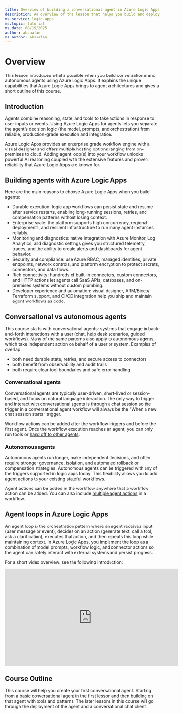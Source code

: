 ```yaml
---
title: Overview of building a conversational agent in Azure Logic Apps
description: An overview of the lesson that helps you build and deploy a conversational agent in Azure Logic Apps.
ms.service: logic-apps
ms.topic: tutorial
ms.date: 08/19/2025
author: absaafan
ms.author: absaafan
---
```


# Overview

This lesson introduces what’s possible when you build conversational and autonomous agents using Azure Logic Apps. It explains the unique capabilities that Azure Logic Apps brings to agent architectures and gives a short outline of this course.

## Introduction

Agents combine reasoning, state, and tools to take actions in response to user inputs or events. Using Azure Logic Apps for agents lets you separate the agent’s decision logic (the model, prompts, and orchestration) from reliable, production-grade execution and integration.

Azure Logic Apps provides an enterprise grade workflow engine with a visual designer and offers multiple hosting options ranging from on-premises to cloud. Adding agent loop(s) into your workflow unlocks powerful AI reasoning coupled with the extensive features and proven reliability that Azure Logic Apps are known for.

## Building agents with Azure Logic Apps

Here are the main reasons to choose Azure Logic Apps when you build agents:

- Durable execution: logic app workflows can persist state and resume after service restarts, enabling long-running sessions, retries, and compensation patterns without losing context.
- Enterprise scale: the platform supports high concurrency, regional deployments, and resilient infrastructure to run many agent instances reliably.
- Monitoring and diagnostics: native integration with Azure Monitor, Log Analytics, and diagnostic settings gives you structured telemetry, traces, and the ability to create alerts and dashboards for agent behavior.
- Security and compliance: use Azure RBAC, managed identities, private endpoints, network controls, and platform encryption to protect secrets, connectors, and data flows.
- Rich connectivity: hundreds of built-in connectors, custom connectors, and HTTP actions let agents call SaaS APIs, databases, and on-premises systems without custom plumbing.
- Developer experience and automation: visual designer, ARM/Bicep/ Terraform support, and CI/CD integration help you ship and maintain agent workflows as code.

## Conversational vs autonomous agents

This course starts with conversational agents: systems that engage in back-and-forth interactions with a user (chat, help desk scenarios, guided workflows). Many of the same patterns also apply to autonomous agents, which take independent action on behalf of a user or system. Examples of overlap:

- both need durable state, retries, and secure access to connectors
- both benefit from observability and audit trails
- both require clear tool boundaries and safe error handling

### Conversational agents

Conversational agents are typically user-driven, short-lived or session-based, and focus on natural language interaction.
The only way to trigger and interact with conversational agents is through a chat session so the trigger in a conversational agent workflow will always be the "When a new chat session starts" trigger.

Workflow actions can be added after the workflow triggers and before the first agent. Once the workflow execution reaches an agent, you can only run tools or [hand off to other agents](04_build_multi_agent_systems\07-handoff-pattern.md).

### Autonomous agents

Autonomous agents run longer, make independent decisions, and often require stronger governance, isolation, and automated rollback or compensation strategies. Autonomous agents can be triggered with any of the triggers supported in logic apps today. This flexibility allows you to add agent actions to your existing stateful workflows.

Agent actions can be added in the workflow anywhere that a workflow action can be added. You can also include [multiple agent actions](04_build_multi_agent_systems\01-overview.md) in a workflow.

## Agent loops in Azure Logic Apps

An agent loop is the orchestration pattern where an agent receives input (user message or event), decides on an action (generate text, call a tool, ask a clarification), executes that action, and then repeats this loop while maintaining context. In Azure Logic Apps, you implement the loop as a combination of model prompts, workflow logic, and connector actions so the agent can safely interact with external systems and persist progress.

For a short video overview, see the following introduction:

<iframe width="560" height="315" src="https://www.youtube.com/embed/rR1QjQTfCCg?si=BgW-1oa05NhOIovl" title="Introduction to logic apps agent loop" frameborder="0" allow="accelerometer; autoplay; clipboard-write; encrypted-media; gyroscope; picture-in-picture; web-share" referrerpolicy="strict-origin-when-cross-origin" allowfullscreen></iframe>

## Course Outline

This course will help you create your first conversational agent. Starting from a basic conversational agent in the first lesson and then building on that agent with tools and patterns. The later lessons in this course will go through the deployment of the agent and a conversational chat client.